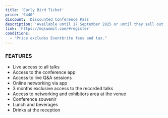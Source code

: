 ```yaml
---
title: 'Early Bird Ticket'
price: '€440'
discount: 'Discounted Conference Pass'
description: 'Available until 17 September 2025 or until they sell out'
link: 'https://mqsummit.com/#register'
conditions:
  - "Price excludes Eventbrite fees and tax."
---
```


### FEATURES

- Live access to all talks
- Access to the conference app
- Access to live Q&A sessions
- Online networking via app
- 3 months exclusive access to the recorded talks
- Access to networking and exhibitors area at the venue
- Conference souvenir
- Lunch and beverages
- Drinks at the reception
